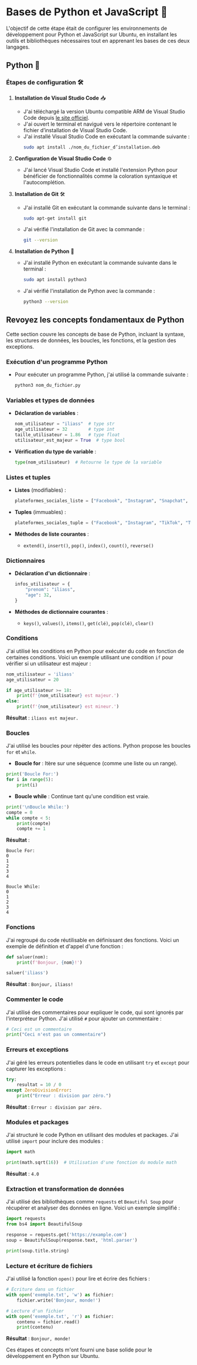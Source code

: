 # Bases de Python et JavaScript 🚀

L'objectif de cette étape était de configurer les environnements de développement pour Python et JavaScript sur Ubuntu, en installant les outils et bibliothèques nécessaires tout en apprenant les bases de ces deux langages.

## Python 🐍

### Étapes de configuration 🛠️

1. **Installation de Visual Studio Code** 📥
   - J'ai téléchargé la version Ubuntu compatible ARM de Visual Studio Code depuis [le site officiel](https://code.visualstudio.com/download#).
   - J'ai ouvert le terminal et navigué vers le répertoire contenant le fichier d’installation de Visual Studio Code.
   - J'ai installé Visual Studio Code en exécutant la commande suivante :
     ```bash
     sudo apt install ./nom_du_fichier_d’installation.deb
     ```

2. **Configuration de Visual Studio Code** ⚙️
   - J'ai lancé Visual Studio Code et installé l'extension Python pour bénéficier de fonctionnalités comme la coloration syntaxique et l'autocomplétion.

3. **Installation de Git** 🛠️
   - J'ai installé Git en exécutant la commande suivante dans le terminal :
     ```bash
     sudo apt-get install git
     ```
   - J'ai vérifié l'installation de Git avec la commande :
     ```bash
     git --version
     ```

4. **Installation de Python** 🐍
   - J'ai installé Python en exécutant la commande suivante dans le terminal :
     ```bash
     sudo apt install python3
     ```
   - J'ai vérifié l'installation de Python avec la commande :
     ```bash
     python3 --version
     ```

## Revoyez les concepts fondamentaux de Python

Cette section couvre les concepts de base de Python, incluant la syntaxe, les structures de données, les boucles, les fonctions, et la gestion des exceptions.

### Exécution d'un programme Python

- Pour exécuter un programme Python, j'ai utilisé la commande suivante :
  ```bash
  python3 nom_du_fichier.py
  ```

### Variables et types de données

- **Déclaration de variables** :
  ```python
  nom_utilisateur = "iliass"  # type str
  age_utilisateur = 32        # type int
  taille_utilisateur = 1.86   # type float
  utilisateur_est_majeur = True  # type bool
  ```

- **Vérification du type de variable** :
  ```python
  type(nom_utilisateur)  # Retourne le type de la variable
  ```

### Listes et tuples

- **Listes** (modifiables) :
  ```python
  plateformes_sociales_liste = ["Facebook", "Instagram", "Snapchat", "Twitter"]
  ```

- **Tuples** (immuables) :
  ```python
  plateformes_sociales_tuple = ("Facebook", "Instagram", "TikTok", "Twitter")
  ```

- **Méthodes de liste courantes** :
  - `extend()`, `insert()`, `pop()`, `index()`, `count()`, `reverse()`

### Dictionnaires

- **Déclaration d'un dictionnaire** :
  ```python
  infos_utilisateur = {
      "prenom": "iliass",
      "age": 32,
  }
  ```

- **Méthodes de dictionnaire courantes** :
  - `keys()`, `values()`, `items()`, `get(clé)`, `pop(clé)`, `clear()`

### Conditions

J'ai utilisé les conditions en Python pour exécuter du code en fonction de certaines conditions. Voici un exemple utilisant une condition `if` pour vérifier si un utilisateur est majeur :

```python
nom_utilisateur = 'iliass'
age_utilisateur = 20

if age_utilisateur >= 18:
    print(f'{nom_utilisateur} est majeur.')
else:
    print(f'{nom_utilisateur} est mineur.')
```

**Résultat** : `iliass est majeur.`

### Boucles

J'ai utilisé les boucles pour répéter des actions. Python propose les boucles `for` et `while`.

- **Boucle for** : Itère sur une séquence (comme une liste ou un range).

```python
print('Boucle For:')
for i in range(5):
    print(i)
```

- **Boucle while** : Continue tant qu'une condition est vraie.

```python
print('\nBoucle While:')
compte = 0
while compte < 5:
    print(compte)
    compte += 1
```

**Résultat** :
```
Boucle For:
0
1
2
3
4

Boucle While:
0
1
2
3
4
```

### Fonctions

J'ai regroupé du code réutilisable en définissant des fonctions. Voici un exemple de définition et d'appel d'une fonction :

```python
def saluer(nom):
    print(f'Bonjour, {nom}!')

saluer('iliass')
```

**Résultat** : `Bonjour, iliass!`

### Commenter le code

J'ai utilisé des commentaires pour expliquer le code, qui sont ignorés par l'interpréteur Python. J'ai utilisé `#` pour ajouter un commentaire :

```python
# Ceci est un commentaire
print("Ceci n'est pas un commentaire")
```

### Erreurs et exceptions

J'ai géré les erreurs potentielles dans le code en utilisant `try` et `except` pour capturer les exceptions :

```python
try:
    resultat = 10 / 0
except ZeroDivisionError:
    print("Erreur : division par zéro.")
```

**Résultat** : `Erreur : division par zéro.`

### Modules et packages

J'ai structuré le code Python en utilisant des modules et packages. J'ai utilisé `import` pour inclure des modules :

```python
import math

print(math.sqrt(16))  # Utilisation d'une fonction du module math
```

**Résultat** : `4.0`

### Extraction et transformation de données

J'ai utilisé des bibliothèques comme `requests` et `Beautiful Soup` pour récupérer et analyser des données en ligne. Voici un exemple simplifié :

```python
import requests
from bs4 import BeautifulSoup

response = requests.get('https://example.com')
soup = BeautifulSoup(response.text, 'html.parser')

print(soup.title.string)
```

### Lecture et écriture de fichiers

J'ai utilisé la fonction `open()` pour lire et écrire des fichiers :

```python
# Écriture dans un fichier
with open('exemple.txt', 'w') as fichier:
    fichier.write('Bonjour, monde!')

# Lecture d'un fichier
with open('exemple.txt', 'r') as fichier:
    contenu = fichier.read()
    print(contenu)
```

**Résultat** : `Bonjour, monde!`

Ces étapes et concepts m'ont fourni une base solide pour le développement en Python sur Ubuntu.
